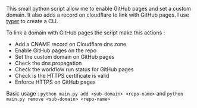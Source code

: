 This small python script allow me to enable GitHub pages and set a custom domain.
It also adds a record on cloudflare to link with GitHub pages.
I use [typer](https://typer.tiangolo.com) to create a CLI.

To link a domain with GitHub pages the script make this actions :
* Add a CNAME record on Cloudflare dns zone
* Enable GitHub pages on the repo
* Set the custom domain on GitHub pages
* Check the dns propagation
* Check the workflow run status for GitHub pages
* Check is the HTTPS certificate is valid
* Enforce HTTPS on GitHub pages

Basic usage : `python main.py add <sub-domain> <repo-name>` and `python main.py remove <sub-domain> <repo-name>`
